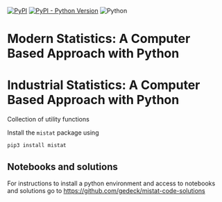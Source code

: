 [![PyPI](https://badge.fury.io/py/mistat.svg)](https://pypi.org/project/dmba/)
[![PyPI - Python Version](https://img.shields.io/pypi/pyversions/mistat)](https://pypi.org/project/mistat/)
![Python](https://github.com/gedeck/mistat/actions/workflows/build.yml/badge.svg)

# Modern Statistics: A Computer Based Approach with Python
# Industrial Statistics: A Computer Based Approach with Python

Collection of utility functions

Install the `mistat` package using 
```
pip3 install mistat
```

## Notebooks and solutions
For instructions to install a python environment and access to notebooks and solutions go to https://github.com/gedeck/mistat-code-solutions
